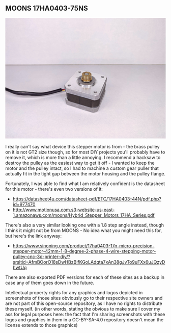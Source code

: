## MOONS 17HA0403-75NS

![image of a stepper motor](https://github.com/ChronicMechatronic/Stepper-motor-benchmarking/blob/main/MOONS%2017HA0403-75NS/(5)%20MOONS%2017HA0403-75NS.jpg)

I really can't say what device this stepper motor is from - the brass pulley on it is not GT2 size though, so for most DIY projects you'll probably have to remove it, which is more than a little annoying. I recommend a hacksaw to destroy the pulley as the easiest way to get it off - I wanted to keep the motor and the pulley intact, so I had to machine a custom gear puller that actually fit in the tight gap between the motor housing and the pulley flange.

Fortunately, I was able to find what I am relatively confident is the datasheet for this motor - there's even two versions of it:

- https://datasheet4u.com/datasheet-pdf/ETC/17HA0403-44N/pdf.php?id=977470
- http://www.motionusa.com.s3-website-us-east-1.amazonaws.com/moons/Hybrid_Stepper_Motors_17HA_Series.pdf

There's also a very similar looking one with a 1.8 step angle instead, though I think it might not be from MOONS - No idea what you might need this for, but here's the link anyway:
 - https://www.sinoning.com/product/17ha0403-17n-micro-precision-stepper-motor-42mm-1-8-degree-2-phase-4-wire-stepping-motor-pulley-cnc-3d-printer-diy/?srsltid=AfmBOorO18sDwHBzBifKGoLAdqta7xAn38gJvTo9uFXx6uJQzyDhwtUq

There are also exported PDF versions for each of these sites as a backup in case any of them goes down in the future.

Intellectual property rights for any graphics and logos depicted in screenshots of those sites obviously go to their respective site owners and are not part of this open-source repository, as I have no rights to distribute these myself. (in other words, stating the obvious to make sure I cover my ass for legal purposes here: the fact that I'm sharing screenshots with these logos and graphics in them in a CC-BY-SA-4.0 repository doesn't mean the license extends to those graphics)

